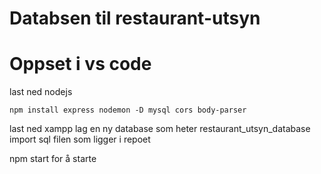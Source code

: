 # Databsen til restaurant-utsyn

# Oppset i vs code
last ned nodejs

```
npm install express nodemon -D mysql cors body-parser
```

last ned xampp
lag en ny database som heter restaurant_utsyn_database
import sql filen som ligger i repoet

npm start for å starte